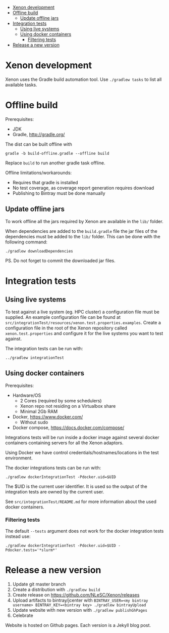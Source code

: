 - [Xenon development](#xenon-development)
- [Offline build](#offline-build)
	- [Update offline jars](#update-offline-jars)
- [Integration tests](#integration-tests)
	- [Using live systems](#using-live-systems)
	- [Using docker containers](#using-docker-containers)
		- [Filtering tests](#filtering-tests)
- [Release a new version](#release-a-new-version)

# Xenon development

Xenon uses the Gradle build automation tool.
Use `./gradlew tasks` to list all available tasks.

# Offline build

Prerequisites:

* JDK
* Gradle, http://gradle.org/

The dist can be built offline with
```
gradle -b build-offline.gradle --offline build
```
Replace `build` to run another gradle task offline.

Offline limitations/workarounds:

* Requires that gradle is installed
* No test coverage, as coverage report generation requires download
* Publishing to Bintray must be done manually

## Update offline jars

To work offline all the jars required by Xenon are available in the `lib/` folder.

When dependencies are added to the `build.gradle` file the jar files of the dependencies must be added to the `lib/` folder.
This can be done with the following command:

```
./gradlew downloadDependencies
```

PS. Do not forget to commit the downloaded jar files.

# Integration tests

## Using live systems

To test against a live system (eg. HPC cluster) a configuration file must be supplied.
An example configuration file can be found at `src/integrationTest/resources/xenon.test.properties.examples`.
Create a configuration file in the root of the Xenon repository called `xenon.test.properties` and configure it for the live systems you want to test against.

The integration tests can be run with:

```
../gradlew integrationTest
```

## Using docker containers

Prerequisites:

* Hardware/OS
  * 2 Cores (required by some schedulers)
  * Xenon repo not residing on a Virtualbox share
  * Minimal 2Gb RAM
* Docker, https://www.docker.com/
  * Without sudo
* Docker compose, https://docs.docker.com/compose/

Integrations tests will be run inside a docker image against several docker containers containing servers for all the Xenon adaptors.

Using Docker we have control credentials/hostnames/locations in the test environment.

The docker integrations tests can be run with:

```
./gradlew dockerIntegrationTest -Pdocker.uid=$UID
```

The $UID is the current user identifier. It is used so the output of the integration tests are owned by the current user.

See `src/integrationTest/README.md` for more information about the used docker containers.

### Filtering tests

The default `--tests` argument does not work for the docker integration tests instead use:
```
./gradlew dockerIntegrationTest -Pdocker.uid=$UID -Pdocker.tests='*slurm*'
```

# Release a new version

1. Update git master branch
2. Create a distribution with `./gradlew build`
3. Create release on https://github.com/NLeSC/Xenon/releases
4. Upload artifacts to bintray/jcenter with `BINTRAY_USER=<my bintray username> BINTRAY_KEY=<bintray key> ./gradlew bintrayUpload`
5. Update website with new version with `./gradlew publishGhPages`
6. Celebrate

Website is hosted on Github pages. Each version is a Jekyll blog post.
